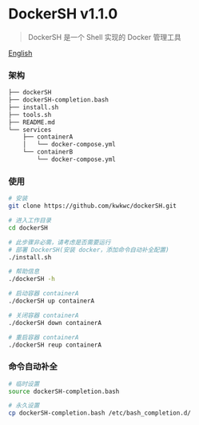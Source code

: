 # DockerSH v1.1.0

> DockerSH 是一个 Shell 实现的 Docker 管理工具

[English](README.md)

### 架构
```bash
├── dockerSH
├── dockerSH-completion.bash
├── install.sh
├── tools.sh
├── README.md
└── services
    ├── containerA
    │   └── docker-compose.yml
    └── containerB
        └── docker-compose.yml
```

### 使用
```bash
# 安装
git clone https://github.com/kwkwc/dockerSH.git

# 进入工作目录
cd dockerSH

# 此步骤非必需，请考虑是否需要运行
# 部署 DockerSH(安装 docker，添加命令自动补全配置)
./install.sh

# 帮助信息
./dockerSH -h

# 启动容器 containerA
./dockerSH up containerA

# 关闭容器 containerA
./dockerSH down containerA

# 重启容器 containerA
./dockerSH reup containerA
```

### 命令自动补全
```bash
# 临时设置
source dockerSH-completion.bash

# 永久设置
cp dockerSH-completion.bash /etc/bash_completion.d/
```
